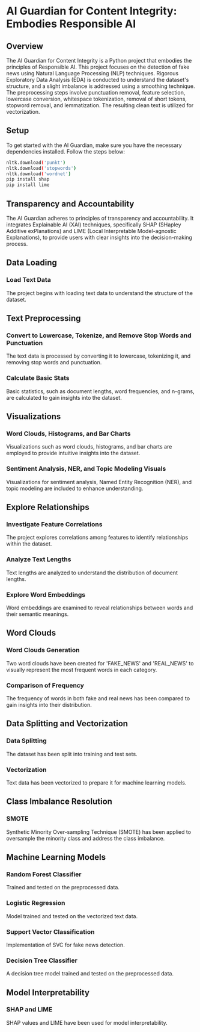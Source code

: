 # AI Guardian for Content Integrity: Embodies Responsible AI

## Overview

The AI Guardian for Content Integrity is a Python project that embodies the principles of Responsible AI. This project focuses on the detection of fake news using Natural Language Processing (NLP) techniques. Rigorous Exploratory Data Analysis (EDA) is conducted to understand the dataset's structure, and a slight imbalance is addressed using a smoothing technique. The preprocessing steps involve punctuation removal, feature selection, lowercase conversion, whitespace tokenization, removal of short tokens, stopword removal, and lemmatization. The resulting clean text is utilized for vectorization.

## Setup

To get started with the AI Guardian, make sure you have the necessary dependencies installed. Follow the steps below:

```bash
nltk.download('punkt')
nltk.download('stopwords')
nltk.download('wordnet')
pip install shap
pip install lime
```

## Transparency and Accountability

The AI Guardian adheres to principles of transparency and accountability. It integrates Explainable AI (XAI) techniques, specifically SHAP (SHapley Additive exPlanations) and LIME (Local Interpretable Model-agnostic Explanations), to provide users with clear insights into the decision-making process.

## Data Loading

### Load Text Data

The project begins with loading text data to understand the structure of the dataset.

## Text Preprocessing

### Convert to Lowercase, Tokenize, and Remove Stop Words and Punctuation

The text data is processed by converting it to lowercase, tokenizing it, and removing stop words and punctuation.

### Calculate Basic Stats

Basic statistics, such as document lengths, word frequencies, and n-grams, are calculated to gain insights into the dataset.

## Visualizations

### Word Clouds, Histograms, and Bar Charts

Visualizations such as word clouds, histograms, and bar charts are employed to provide intuitive insights into the dataset.

### Sentiment Analysis, NER, and Topic Modeling Visuals

Visualizations for sentiment analysis, Named Entity Recognition (NER), and topic modeling are included to enhance understanding.

## Explore Relationships

### Investigate Feature Correlations

The project explores correlations among features to identify relationships within the dataset.

### Analyze Text Lengths

Text lengths are analyzed to understand the distribution of document lengths.

### Explore Word Embeddings

Word embeddings are examined to reveal relationships between words and their semantic meanings.

## Word Clouds

### Word Clouds Generation

Two word clouds have been created for 'FAKE_NEWS' and 'REAL_NEWS' to visually represent the most frequent words in each category.

### Comparison of Frequency

The frequency of words in both fake and real news has been compared to gain insights into their distribution.

## Data Splitting and Vectorization

### Data Splitting

The dataset has been split into training and test sets.

### Vectorization

Text data has been vectorized to prepare it for machine learning models.

## Class Imbalance Resolution

### SMOTE

Synthetic Minority Over-sampling Technique (SMOTE) has been applied to oversample the minority class and address the class imbalance.

## Machine Learning Models

### Random Forest Classifier

Trained and tested on the preprocessed data.

### Logistic Regression

Model trained and tested on the vectorized text data.

### Support Vector Classification

Implementation of SVC for fake news detection.

### Decision Tree Classifier

A decision tree model trained and tested on the preprocessed data.

## Model Interpretability

### SHAP and LIME

SHAP values and LIME have been used for model interpretability.






